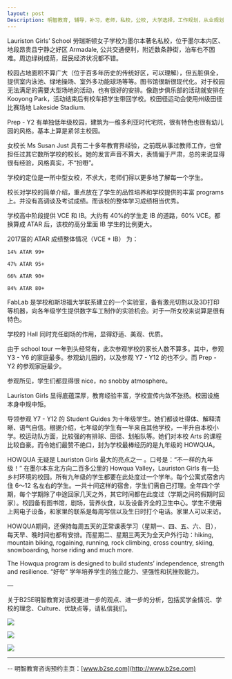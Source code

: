 ```yaml
---
layout: post
Description: 明智教育, 辅导，补习，老师，私校，公校, 大学选择，工作规划，从业规划，天才儿童是浮云，澳洲学生挫折教育，儿童空间推理，空间理解能力， 自我观对学习成绩的影响，Universities Selection, Career Education, Career Advisors, Guidance, Melbourne Private Schools, Selective Schools, Writing tutoring, Interviews tutoring, Resume Writing, Spatial skills, Failures help gifted children，Critical and creative thinking involves reasoning, using and analysing evidence, and applying knowledge to find creative solutions to complex problems；Verbal Reasoning, Decision Making, Quantitative Reasoning, Abstract Reasoning, Situational Judgement, self-concept and school results, school marks, gender differences in STEM subjects, 
---
```


Lauriston Girls’ School 劳瑞斯顿女子学校为墨尔本著名私校，位于墨尔本内区、地段昂贵且宁静之好区 Armadale,  公共交通便利，附近数条静街，泊车也不困难。周边绿树成荫，居民经济状况都不错。

校园占地面积不算广大（位于百多年历史的传统好区，可以理解），但五脏俱全，提供室内泳池、绿地操场、室外多功能球场等等。图书馆很新很现代化。对于校园无法满足的需要大型场地的活动，也有很好的安排。像跑步俱乐部的活动就安排在 Kooyong Park，活动结束后有校车把学生带回学校。校田径运动会使用州级田径比赛场地 Lakeside Stadium.

Prep - Y2 有单独低年级校园，建筑为一维多利亚时代宅院，很有特色也很有幼儿园的风格。基本上算是紧邻主校园。

女校长 Ms Susan Just 具有二十多年教育界经验，之前既从事过教师工作，也曾担任过其它数所学校的校长。她的发言声音不算大，表情偏于严肃，总的来说显得很有经验，风格真实，不“扮嘢”。

学校的定位是一所中型女校，不求大，老师们得以更多地了解每一个学生。

校长对学校的简单介绍，重点放在了学生的品性培养和学校提供的丰富 programs 上。并没有高调谈及考试成绩。而该校的整体学习成绩相当优秀。

学校高中阶段提供 VCE 和 IB。大约有 40%的学生走 IB 的道路，60% VCE。都换算成 ATAR 后，该校的高分里面 IB 学生的比例更大。

2017届的 ATAR 成绩整体情况（VCE + IB） 为：

	14% ATAR 99+

	47% ATAR 95+

	66% ATAR 90+

	84% ATAR 80+

FabLab 是学校和斯坦福大学联系建立的一个实验室，备有激光切割以及3D打印等机器，向各年级学生提供数字车工制作的实验机会。对于一所女校来说算是很有特色。

学校的 Hall 同时充任剧场的作用，显得舒适、美观、优质。

由于 school tour 一年到头经常有，此次参观学校的家长人数不算多。其中，参观 Y3 - Y6 的家庭最多。参观幼儿园的，以及参观 Y7 - Y12 的也不少。而 Prep - Y2 的参观家庭最少。

参观所见，学生们都显得很 nice，no snobby atmosphere。

Lauriston Girls 显得底蕴深厚，教育经验丰富，学校宣传内敛不张扬。校园设施本身中规中矩。

导领参观 Y7 - Y12 的 Student Guides 为十年级学生。她们都谈吐得体、解释清晰、语气自信。根据介绍，七年级的学生有一半来自其他学校，一半升自本校小学。校运动队方面，比较强的有排球、田径、划船队等。她们对本校 Arts 的课程比较自豪。而令她们最赞不绝口，封为学校最棒经历的是九年级的 HOWQUA。

HOWQUA 无疑是 Lauriston Girls 最大的亮点之一 。口号是：“不一样的九年级！” 在墨尔本东北方向二百多公里的 Howqua Valley，Lauriston Girls 有一处乡村环境的校园。所有九年级的学生都要在此处度过一个学年。每个公寓式宿舍内住 6～12 名左右的学生。一共十间这样的宿舍，学生们需自己打理。全年四个学期，每个学期除了中途回家几天之外，其它时间都在此度过（学期之间的假期时回家）。校园备有图书馆，剧场，营养伙食，以及设备齐全的卫生中心。学生不使用上网电子设备，和家里的联系是每周写信以及生日时打个电话。家里人可以来访。

HOWQUA期间，还保持每周五天的正常课表学习（星期一、四、五、六、日），每天早、晚时间也都有安排。而星期二、星期三两天为全天户外行动：hiking, mountain biking, rogaining, running, rock climbing, cross country, skiing, snowboarding, horse riding and much more. 

The Howqua program is designed to build students’ independence, strength and resilience. “好夸” 学年培养学生的独立能力、坚强性和抗挫败能力。

—

关于B2SE明智教育对该校更进一步的观点、进一步的分析，包括奖学金情况、学校的理念、Culture、优缺点等，请私信我们。


![](https://farm2.staticflickr.com/1962/44679147685_2d971c670b_o.jpg)

![](https://farm2.staticflickr.com/1961/44679141605_466d7e62f6_o.jpg)

![](https://farm2.staticflickr.com/1934/44868728454_17b8b71fb5_o.jpg)


	
--------
-- 明智教育咨询预约主页：[www.b2se.com](http://www.b2se.com)

